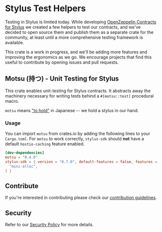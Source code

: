 # Stylus Test Helpers

Testing in Stylus is limited today. While
developing [OpenZeppelin Contracts for Stylus](https://github.com/OpenZeppelin/rust-contracts-stylus) we created a few
helpers to test our contracts, and we've decided to open source them and publish them as a separate crate for the
community, at least until a more comprehensive testing framework is available.

This crate is a work in progress, and we'll be adding more features and improving the ergonomics as we go. We encourage
projects that find this useful to contribute by opening issues and pull requests.

## Motsu (持つ) - Unit Testing for Stylus

This crate enables unit-testing for Stylus contracts. It abstracts away the
machinery necessary for writing tests behind a `#[motsu::test]` procedural
macro.

`motsu` means ["to hold"](https://jisho.org/word/%E6%8C%81%E3%81%A4) in
Japanese -- we hold a stylus in our hand.

### Usage

You can import `motsu` from crates.io by adding the following lines to your `Cargo.toml`.
For `motsu` to work correctly, `stylus-sdk` should **not** have a default `hostio-caching`
feature enabled.

```toml
[dev-dependencies]
motsu = "0.4.0"
stylus-sdk = { version = "0.7.0", default-features = false, features = [
  "mini-alloc",
] }
```

## Contribute

If you're interested in contributing please check our [contribution guidelines].

[contribution guidelines]: ./CONTRIBUTING.md

## Security

Refer to our [Security Policy](./SECURITY.md) for more details.
